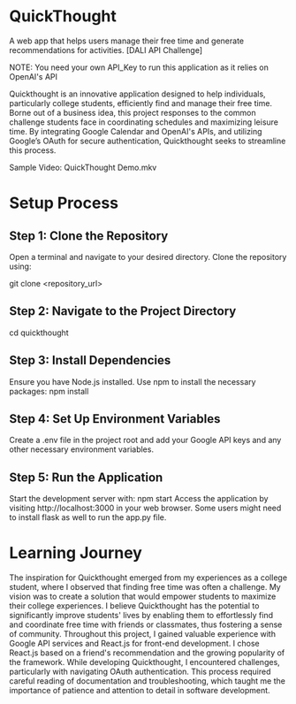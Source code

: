# QuickThought
A web app that helps users manage their free time and generate recommendations for activities. [DALI API Challenge]

NOTE: You need your own API_Key to run this application as it relies on OpenAI's API

Quickthought is an innovative application designed to help individuals, particularly college students, 
efficiently find and manage their free time. Borne out of a business idea, this project responses to the common 
challenge students face in coordinating schedules and maximizing leisure time. By integrating Google 
Calendar and OpenAI's APIs, and utilizing Google’s OAuth for secure authentication, Quickthought 
seeks to streamline this process.

Sample Video: QuickThought Demo.mkv

# Setup Process
## Step 1: Clone the Repository
Open a terminal and navigate to your desired directory. Clone the repository using:

git clone <repository_url>

## Step 2: Navigate to the Project Directory
cd quickthought

## Step 3: Install Dependencies
Ensure you have Node.js installed. Use npm to install the necessary packages:
npm install

## Step 4: Set Up Environment Variables
Create a .env file in the project root and add your Google API keys and any other necessary environment variables.

## Step 5: Run the Application
Start the development server with:
npm start
Access the application by visiting http://localhost:3000 in your web browser.
Some users might need to install flask as well to run the app.py file.

# Learning Journey
The inspiration for Quickthought emerged from my experiences as a college student, where I observed that finding 
free time was often a challenge. My vision was to create a solution that would empower students to maximize their 
college experiences. I believe Quickthought has the potential to significantly improve students' lives by enabling 
them to effortlessly find and coordinate free time with friends or classmates, thus fostering a sense of community. 
Throughout this project, I gained valuable experience with Google API services and React.js for front-end development. 
I chose React.js based on a friend's recommendation and the growing popularity of the framework. While developing 
Quickthought, I encountered challenges, particularly with navigating OAuth authentication. This process required 
careful reading of documentation and troubleshooting, which taught me the importance of patience and attention to 
detail in software development.
